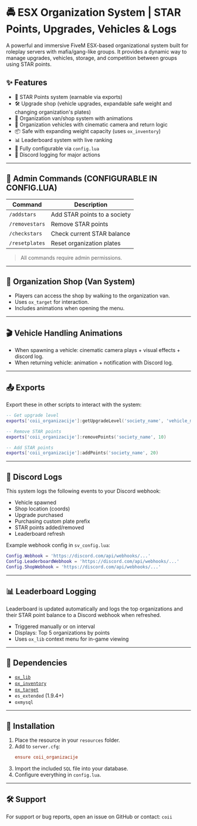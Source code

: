 
# 🚔 ESX Organization System | STAR Points, Upgrades, Vehicles & Logs

A powerful and immersive FiveM ESX-based organizational system built for roleplay servers with mafia/gang-like groups. It provides a dynamic way to manage upgrades, vehicles, storage, and competition between groups using STAR points.

## ✨ Features

- 🎯 STAR Points system (earnable via exports)
- 🛠️ Upgrade shop (vehicle upgrades, expandable safe weight and changing organization's plates)
- 🚐 Organization van/shop system with animations
- 🚗 Organization vehicles with cinematic camera and return logic
- 📦 Safe with expanding weight capacity (uses `ox_inventory`)
- 📊 Leaderboard system with live ranking
- 🧩 Fully configurable via `config.lua`
- 🔔 Discord logging for major actions

---

## 🧾 Admin Commands (CONFIGURABLE IN CONFIG.LUA)

| Command         | Description                   |
|-----------------|-------------------------------|
| `/addstars`     | Add STAR points to a society  |
| `/removestars`  | Remove STAR points            |
| `/checkstars`   | Check current STAR balance    |
| `/resetplates`  | Reset organization plates     |

> All commands require admin permissions.

---

## 🚐 Organization Shop (Van System)

- Players can access the shop by walking to the organization van.
- Uses `ox_target` for interaction.
- Includes animations when opening the menu.

---

## 🎬 Vehicle Handling Animations

- When spawning a vehicle: cinematic camera plays + visual effects + discord log.
- When returning vehicle: animation + notification with Discord log.

---

## 📤 Exports

Export these in other scripts to interact with the system:

```lua
-- Get upgrade level
exports['coii_organizacije']:getUpgradeLevel('society_name', 'vehicle_mods')

-- Remove STAR points
exports['coii_organizacije']:removePoints('society_name', 10)

-- Add STAR points
exports['coii_organizacije']:addPoints('society_name', 20)
```

---

## 📡 Discord Logs

This system logs the following events to your Discord webhook:

- Vehicle spawned
- Shop location (coords)
- Upgrade purchased
- Purchasing custom plate prefix
- STAR points added/removed
- Leaderboard refresh

Example webhook config in `sv_config.lua`:

```lua
Config.Webhook = 'https://discord.com/api/webhooks/...'
Config.LeaderboardWebhook = 'https://discord.com/api/webhooks/...'
Config.ShopWebhook = 'https://discord.com/api/webhooks/...'
```

---

## 📊 Leaderboard Logging

Leaderboard is updated automatically and logs the top organizations and their STAR point balance to a Discord webhook when refreshed.

- Triggered manually or on interval
- Displays: Top 5 organizations by points
- Uses `ox_lib` context menu for in-game viewing

---

## 💾 Dependencies

- [`ox_lib`](https://github.com/overextended/ox_lib)
- [`ox_inventory`](https://github.com/overextended/ox_inventory)
- [`ox_target`](https://github.com/overextended/ox_target)
- `es_extended` (1.9.4+)
- `oxmysql`

---

## 🔧 Installation

1. Place the resource in your `resources` folder.
2. Add to `server.cfg`:
   ```cfg
   ensure coii_organizacije
   ```
3. Import the included `SQL` file into your database.
4. Configure everything in `config.lua`.

---

## 🛠️ Support

For support or bug reports, open an issue on GitHub or contact: `coii`
